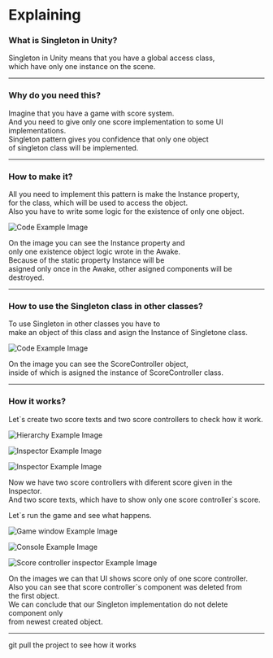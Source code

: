# Explaining    

### What is Singleton in Unity?  
Singleton in Unity means that you have a global access class,  
which have only one instance on the scene.  

--- 

### Why do you need this?  
Imagine that you have a game with score system.  
And you need to give only one score implementation to some UI implementations.  
Singleton pattern gives you confidence that only one object  
of singleton class will be implemented.  

---  

### How to make it?  
All you need to implement this pattern is make the Instance property,  
for the class, which will be used to access the object.  
Also you have to write some logic for the existence of only one object.  

![Code Example Image](https://github.com/chugaister228/unity-singleton-pattern-implementation/blob/main/Prewievs/ScoreControllerScript.png)  

On the image you can see the Instance property and  
only one existence object logic wrote in the Awake.  
Because of the static property Instance will be  
asigned only once in the Awake, other asigned components will be destroyed.  

--- 

### How to use the Singleton class in other classes?  
To use Singleton in other classes you have to  
make an object of this class and asign the Instance of Singletone class.  

![Code Example Image](https://github.com/chugaister228/unity-singleton-pattern-implementation/blob/main/Prewievs/ScoreTextScript.png)  

On the image you can see the ScoreController object,  
inside of which is asigned the instance of ScoreController class.  

--- 

### How it works?  

Let`s create two score texts and two score controllers to check how it work.  

![Hierarchy Example Image](https://github.com/chugaister228/unity-singleton-pattern-implementation/blob/main/Prewievs/Hierarchy.png)  

![Inspector Example Image](https://github.com/chugaister228/unity-singleton-pattern-implementation/blob/main/Prewievs/ScoreControllerInspector.png)  

![Inspector Example Image](https://github.com/chugaister228/unity-singleton-pattern-implementation/blob/main/Prewievs/ScoreController1Inspector.png)  

Now we have two score controllers with diferent score given in the Inspector.  
And two score texts, which have to show only one score controller`s score.  

Let`s run the game and see what happens.  

![Game window Example Image](https://github.com/chugaister228/unity-singleton-pattern-implementation/blob/main/Prewievs/GameScreen.png)  

![Console Example Image](https://github.com/chugaister228/unity-singleton-pattern-implementation/blob/main/Prewievs/DebugLog.png)  

![Score controller inspector Example Image](https://github.com/chugaister228/unity-singleton-pattern-implementation/blob/main/Prewievs/ScoreControllerGameModeInspector.png)  

On the images we can that UI shows score only of one score controller.  
Also you can see that score controller`s component was deleted from  
the first object.  
We can conclude that our Singleton implementation do not delete component only  
from newest created object.  

---  

git pull the project to see how it works

